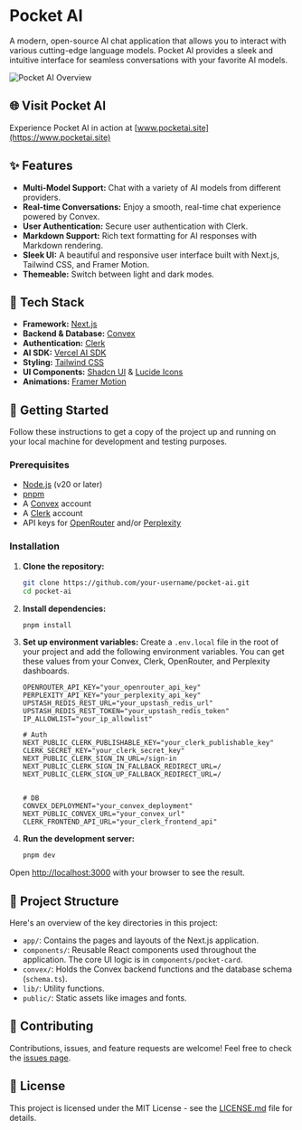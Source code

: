 # Pocket AI

A modern, open-source AI chat application that allows you to interact with various cutting-edge language models. Pocket AI provides a sleek and intuitive interface for seamless conversations with your favorite AI models.

![Pocket AI Overview](https://github.com/user-attachments/assets/77d5dbef-b076-466b-9c68-c2990fcd7aa0)

## 🌐 Visit Pocket AI

Experience Pocket AI in action at [www.pocketai.site](https://www.pocketai.site)

## ✨ Features

- **Multi-Model Support:** Chat with a variety of AI models from different providers.
- **Real-time Conversations:** Enjoy a smooth, real-time chat experience powered by Convex.
- **User Authentication:** Secure user authentication with Clerk.
- **Markdown Support:** Rich text formatting for AI responses with Markdown rendering.
- **Sleek UI:** A beautiful and responsive user interface built with Next.js, Tailwind CSS, and Framer Motion.
- **Themeable:** Switch between light and dark modes.

## 🚀 Tech Stack

- **Framework:** [Next.js](https://nextjs.org/)
- **Backend & Database:** [Convex](https://www.convex.dev/)
- **Authentication:** [Clerk](https://clerk.com/)
- **AI SDK:** [Vercel AI SDK](https://sdk.vercel.ai/docs)
- **Styling:** [Tailwind CSS](https://tailwindcss.com/)
- **UI Components:** [Shadcn UI](https://www.ui.shadcn.com/) & [Lucide Icons](https://lucide.dev/)
- **Animations:** [Framer Motion](https://www.framer.com/motion/)

## 🏁 Getting Started

Follow these instructions to get a copy of the project up and running on your local machine for development and testing purposes.

### Prerequisites

- [Node.js](https://nodejs.org/) (v20 or later)
- [pnpm](https://pnpm.io/)
- A [Convex](https://www.convex.dev/) account
- A [Clerk](https://clerk.com/) account
- API keys for [OpenRouter](https://openrouter.ai/) and/or [Perplexity](https://www.perplexity.ai/)

### Installation

1.  **Clone the repository:**

    ```bash
    git clone https://github.com/your-username/pocket-ai.git
    cd pocket-ai
    ```

2.  **Install dependencies:**

    ```bash
    pnpm install
    ```

3.  **Set up environment variables:**
    Create a `.env.local` file in the root of your project and add the following environment variables. You can get these values from your Convex, Clerk, OpenRouter, and Perplexity dashboards.

    ```env
    OPENROUTER_API_KEY="your_openrouter_api_key"
    PERPLEXITY_API_KEY="your_perplexity_api_key"
    UPSTASH_REDIS_REST_URL="your_upstash_redis_url"
    UPSTASH_REDIS_REST_TOKEN="your_upstash_redis_token"
    IP_ALLOWLIST="your_ip_allowlist"

    # Auth
    NEXT_PUBLIC_CLERK_PUBLISHABLE_KEY="your_clerk_publishable_key"
    CLERK_SECRET_KEY="your_clerk_secret_key"
    NEXT_PUBLIC_CLERK_SIGN_IN_URL=/sign-in
    NEXT_PUBLIC_CLERK_SIGN_IN_FALLBACK_REDIRECT_URL=/
    NEXT_PUBLIC_CLERK_SIGN_UP_FALLBACK_REDIRECT_URL=/


    # DB
    CONVEX_DEPLOYMENT="your_convex_deployment"
    NEXT_PUBLIC_CONVEX_URL="your_convex_url"
    CLERK_FRONTEND_API_URL="your_clerk_frontend_api"
    ```

4.  **Run the development server:**
    ```bash
    pnpm dev
    ```

Open [http://localhost:3000](http://localhost:3000) with your browser to see the result.

## 📁 Project Structure

Here's an overview of the key directories in this project:

- `app/`: Contains the pages and layouts of the Next.js application.
- `components/`: Reusable React components used throughout the application. The core UI logic is in `components/pocket-card`.
- `convex/`: Holds the Convex backend functions and the database schema (`schema.ts`).
- `lib/`: Utility functions.
- `public/`: Static assets like images and fonts.

## 🤝 Contributing

Contributions, issues, and feature requests are welcome! Feel free to check the [issues page](https://github.com/vikaswakde/pocket-ai/issues).

## 📝 License

This project is licensed under the MIT License - see the [LICENSE.md](LICENSE.md) file for details.
